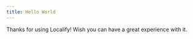 ```yaml
---
title: Hello World
---
```


Thanks for using Localify! Wish you can have a great experience with it.